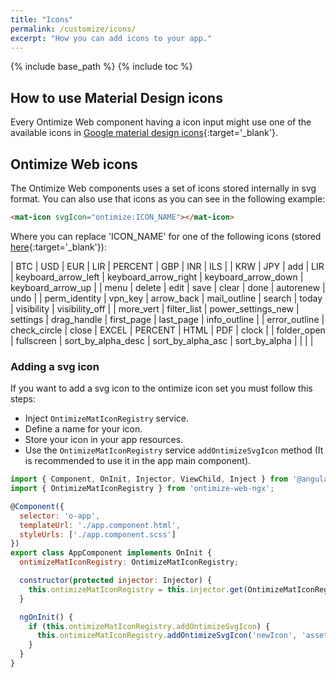 ```yaml
---
title: "Icons"
permalink: /customize/icons/
excerpt: "How you can add icons to your app."
---
```


{% include base_path %}
{% include toc %}

## How to use Material Design icons
Every Ontimize Web component having a icon input might use one of the available icons in  [Google material design icons](https://design.google.com/icons/){:target='_blank'}.


## Ontimize Web icons
The Ontimize Web components uses a set of icons stored internally in svg format. You can also use that icons as you can see in the following example:

```html
<mat-icon svgIcon="ontimize:ICON_NAME"></mat-icon>
```

Where you can replace 'ICON_NAME' for one of the following icons (stored [here](https://github.com/OntimizeWeb/ontimize-web-ngx/blob/master/projects/ontimize-web-ngx/assets/svg/ontimize-icon-set.svg){:target='_blank'}):

| BTC | USD | EUR | LIR | PERCENT | GBP | INR | ILS |
| KRW | JPY | add | LIR | keyboard_arrow_left | keyboard_arrow_right | keyboard_arrow_down | keyboard_arrow_up |
| menu | delete | edit | save | clear | done | autorenew | undo |
| perm_identity | vpn_key | arrow_back | mail_outline | search | today | visibility | visibility_off |
| more_vert | filter_list | power_settings_new | settings | drag_handle | first_page | last_page | info_outline |
| error_outline | check_circle | close | EXCEL | PERCENT | HTML | PDF | clock |
| folder_open | fullscreen | sort_by_alpha_desc  | sort_by_alpha_asc  | sort_by_alpha  |   |   |   |

### Adding a svg icon
If you want to add a svg icon to the ontimize icon set you must follow this steps:

* Inject `OntimizeMatIconRegistry` service.
* Define a name for your icon.
* Store your icon in your app resources.
* Use the `OntimizeMatIconRegistry` service `addOntimizeSvgIcon` method (It is recommended to use it in the app main component).

```javascript
import { Component, OnInit, Injector, ViewChild, Inject } from '@angular/core';
import { OntimizeMatIconRegistry } from 'ontimize-web-ngx';

@Component({
  selector: 'o-app',
  templateUrl: './app.component.html',
  styleUrls: ['./app.component.scss']
})
export class AppComponent implements OnInit {
  ontimizeMatIconRegistry: OntimizeMatIconRegistry;

  constructor(protected injector: Injector) {
    this.ontimizeMatIconRegistry = this.injector.get(OntimizeMatIconRegistry);
  }

  ngOnInit() {
    if (this.ontimizeMatIconRegistry.addOntimizeSvgIcon) {
      this.ontimizeMatIconRegistry.addOntimizeSvgIcon('newIcon', 'assets/images/new-icon.svg');
    }
  }
}
```

